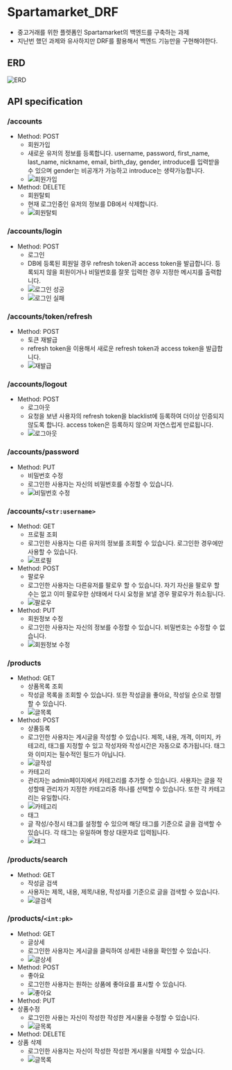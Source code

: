 # Spartamarket_DRF
- 중고거래를 위한 플렛폼인 Spartamarket의 백엔드를 구축하는 과제
- 지난번 했던 과제와 유사하지만 DRF를 활용해서 백엔드 기능만을 구현해야한다.
## ERD
![ERD](postman/ERD.jpg)
## API specification
### /accounts
- Method: POST
    - 회원가입
    - 새로운 유저의 정보를 등록합니다. username, password, first_name, last_name, nickname, email, birth_day, gender, introduce를 입력받을 수 있으며 gender는 비공개가 가능하고 introduce는 생략가능합니다.
    - ![회원가입](postman/signup.JPG)
- Method: DELETE
    - 회원탈퇴
    - 현재 로그인중인 유저의 정보를 DB에서 삭제합니다.
    - ![회원탈퇴](postman/account_delete.JPG)
### /accounts/login
- Method: POST
    - 로그인
    - DB에 등록된 회원일 경우 refresh token과 access token을 발급합니다. 등록되지 않을 회원이거나 비밀번호를 잘못 입력한 경우 지정한 메시지를 출력합니다.
    - ![로그인 성공](postman/login_success.JPG)
    - ![로그인 실패](postman/login_failure.JPG)
### /accounts/token/refresh
- Method: POST
    - 토큰 재발급
    - refresh token을 이용해서 새로운 refresh token과 access token을 발급합니다.
    - ![재발급](postman/refresh.JPG)
### /accounts/logout
- Method: POST
    - 로그아웃
    - 요청을 보낸 사용자의 refresh token을 blacklist에 등록하여 더이상 인증되지 않도록 합니다. access token은 등록하지 않으며 자연스럽게 만료됩니다.
    - ![로그아웃](postman/logout.JPG)
### /accounts/password
- Method: PUT
    - 비밀번호 수정
    - 로그인한 사용자는 자신의 비밀번호를 수정할 수 있습니다.
    - ![비밀번호 수정](postman/password_update.JPG)
### /accounts/`<str:username>`
- Method: GET
    - 프로필 조회
    - 로그인한 사용자는 다른 유저의 정보를 조회할 수 있습니다. 로그인한 경우에만 사용할 수 있습니다.
    - ![프로필](postman/profile.JPG)
- Method: POST
    - 팔로우
    - 로그인한 사용자는 다른유저를 팔로우 할 수 있습니다. 자기 자신을 팔로우 할 수는 없고 이미 팔로우한 상태에서 다시 요청을 보낼 경우 팔로우가 취소됩니다.
    - ![팔로우](postman/follow.JPG)
- Method: PUT
    - 회원정보 수정
    - 로그인한 사용자는 자신의 정보를 수정할 수 있습니다. 비밀번호는 수정할 수 없습니다.
    - ![회원정보 수정](postman/account_update.JPG)
### /products
- Method: GET
    - 상품목록 조회
    - 작성글 목록을 조회할 수 있습니다. 또한 작성글을 좋아요, 작성일 순으로 정렬할 수 있습니다.
    - ![글목록](postman/index.JPG)
- Method: POST
    - 상품등록
    - 로그인한 사용자는 게시글을 작성할 수 있습니다. 제목, 내용, 개격, 이미지, 카테고리, 태그를 지정할 수 있고 작성자와 작성시간은 자동으로 추가됩니다. 태그와 이미지는 필수적인 필드가 아닙니다.
    - ![글작성](postman/create.JPG)
    - 카테고리
    - 관리자는 admin페이지에서 카테고리를 추가할 수 있습니다. 사용자는 글을 작성할때 관리자가 지정한 카테고리중 하나를 선택할 수 있습니다. 또한 각 카테고리는 유일합니다.
    - ![카테고리](postman/category.JPG)
    - 태그
    - 글 작성/수정시 태그를 설정할 수 있으며 해당 태그를 기준으로 글을 검색할 수 있습니다. 각 태그는 유일하며 항상 대문자로 입력됩니다.
    - ![태그](postman/tags.JPG)
### /products/search
- Method: GET
    - 작성글 검색
    - 사용자는 제목, 내용, 제목/내용, 작성자를 기준으로 글을 검색할 수 있습니다.
    - ![글검색](postman/search.JPG)
### /products/`<int:pk>`
- Method: GET
    - 글상세
    - 로그인한 사용자는 게시글을 클릭하여 상세한 내용을 확인할 수 있습니다.
    - ![글상세](postman/detail.JPG)
- Method: POST
    - 좋아요
    - 로그인한 사용자는 원하는 상품에 좋아요를 표시할 수 있습니다.
    - ![좋아요](postman/like.JPG)
- Method: PUT
- 상품수정
    - 로그인한 사용는 자신이 작성한 작성한 게시물을 수정할 수 있습니다.
    - ![글목록](postman/update.JPG)
- Method: DELETE
- 상품 삭제
    - 로그인한 사용자는 자신이 작성한 작성한 게시물을 삭제할 수 있습니다.
    - ![글목록](postman/delete.JPG)